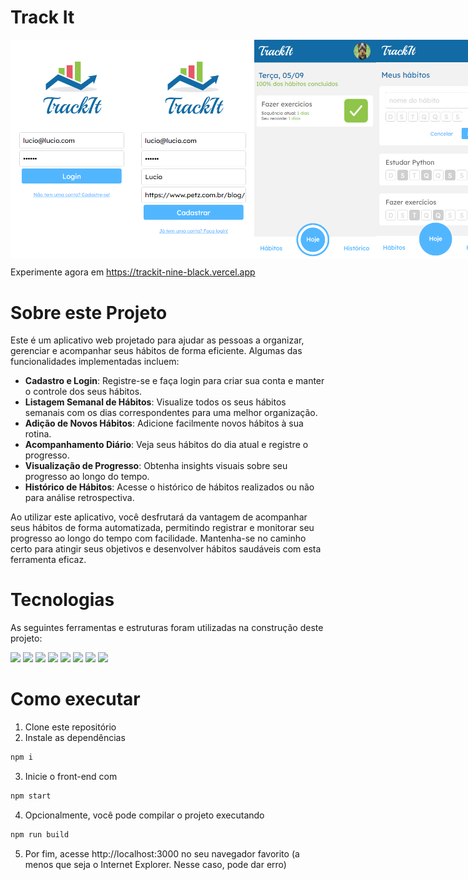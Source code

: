 # Track It

<div style="display: flex; justify-content: space-between;">
  <img src="assets/imagem_2023-09-05_195518032.png" alt="Login" width="195"  height="auto">
  <img src="assets/imagem_2023-09-05_195915210.png" alt="Login" width="195"  height="auto">
  <img src="assets/imagem_2023-09-05_200053048.png" alt="Login" width="195"  height="auto">
  <img src="assets/imagem_2023-09-05_200017296.png" alt="Login" width="195"  height="auto">
</div>

Experimente agora em https://trackit-nine-black.vercel.app

# Sobre este Projeto

Este é um aplicativo web projetado para ajudar as pessoas a organizar, gerenciar e acompanhar seus hábitos de forma eficiente. Algumas das funcionalidades implementadas incluem:

- **Cadastro e Login**: Registre-se e faça login para criar sua conta e manter o controle dos seus hábitos.
- **Listagem Semanal de Hábitos**: Visualize todos os seus hábitos semanais com os dias correspondentes para uma melhor organização.
- **Adição de Novos Hábitos**: Adicione facilmente novos hábitos à sua rotina.
- **Acompanhamento Diário**: Veja seus hábitos do dia atual e registre o progresso.
- **Visualização de Progresso**: Obtenha insights visuais sobre seu progresso ao longo do tempo.
- **Histórico de Hábitos**: Acesse o histórico de hábitos realizados ou não para análise retrospectiva.

Ao utilizar este aplicativo, você desfrutará da vantagem de acompanhar seus hábitos de forma automatizada, permitindo registrar e monitorar seu progresso ao longo do tempo com facilidade. Mantenha-se no caminho certo para atingir seus objetivos e desenvolver hábitos saudáveis com esta ferramenta eficaz.

# Tecnologias

As seguintes ferramentas e estruturas foram utilizadas na construção deste projeto:

[<img src="https://img.shields.io/badge/NPM-%23CB3837.svg?style=for-the-badge&logo=npm&logoColor=white" />](https://www.npmjs.com)
[<img src="https://img.shields.io/badge/react-%2320232a.svg?style=for-the-badge&logo=react&logoColor=%2361DAFB" />](https://legacy.reactjs.org/docs/getting-started.html)
[<img src="https://img.shields.io/badge/react_route%20-%2320232a.svg?style=for-the-badge&logo=react&logoColor=%2361DAFB" />](https://reactrouter.com/en/main)
[<img src="https://img.shields.io/badge/react-context%20-%2320232a.svg?style=for-the-badge&color=008000&logo=react&logoColor=%2361DAFB" />](https://reactrouter.com/en/main)
[<img src="https://img.shields.io/badge/vercel-%23000000.svg?style=for-the-badge&logo=vercel&logoColor=white" />](https://vercel.com)
[<img src="https://img.shields.io/badge/Visual%20Studio%20Code-0078d7.svg?style=for-the-badge&logo=visual-studio-code&logoColor=white" />](https://code.visualstudio.com)
[<img src="https://img.shields.io/badge/styled--components-DB7093?style=for-the-badge&logo=styled-components&logoColor=white" />](https://styled-components.com)
[<img src="https://img.shields.io/badge/axios%20-%2320232a.svg?style=for-the-badge&color=informational" />](https://axios-http.com/ptbr/docs/intro)

# Como executar

1. Clone este repositório
2. Instale as dependências
```bash
npm i
```
3. Inicie o front-end com
```bash
npm start
```
4. Opcionalmente, você pode compilar o projeto executando
```bash
npm run build
```
5. Por fim, acesse http://localhost:3000 no seu navegador favorito (a menos que seja o Internet Explorer. Nesse caso, pode dar erro)
